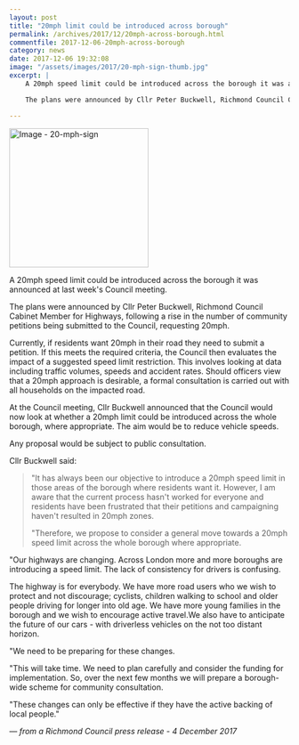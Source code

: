 ```yaml
---
layout: post
title: "20mph limit could be introduced across borough"
permalink: /archives/2017/12/20mph-across-borough.html
commentfile: 2017-12-06-20mph-across-borough
category: news
date: 2017-12-06 19:32:08
image: "/assets/images/2017/20-mph-sign-thumb.jpg"
excerpt: |
    A 20mph speed limit could be introduced across the borough it was announced at last week's Council meeting.

    The plans were announced by Cllr Peter Buckwell, Richmond Council Cabinet Member for Highways, following a rise in the number of community petitions being submitted to the Council, requesting 20mph.

---
```


<a href="/assets/images/2017/20-mph-sign.jpg" title="Click for a larger image"><img src="/assets/images/2017/20-mph-sign-thumb.jpg" width="250" alt="Image - 20-mph-sign"  class="photo right"/></a>

A 20mph speed limit could be introduced across the borough it was announced at last week's Council meeting.

The plans were announced by Cllr Peter Buckwell, Richmond Council Cabinet Member for Highways, following a rise in the number of community petitions being submitted to the Council, requesting 20mph.

Currently, if residents want 20mph in their road they need to submit a petition. If this meets the required criteria, the Council then evaluates the impact of a suggested speed limit restriction. This involves looking at data including traffic volumes, speeds and accident rates. Should officers view that a 20mph approach is desirable, a formal consultation is carried out with all households on the impacted road.

At the Council meeting, Cllr Buckwell announced that the Council would now look at whether a 20mph limit could be introduced across the whole borough, where appropriate. The aim would be to reduce vehicle speeds.

Any proposal would be subject to public consultation.

Cllr Buckwell said:

> "It has always been our objective to introduce a 20mph speed limit in those areas of the borough where residents want it. However, I am aware that the current process hasn't worked for everyone and residents have been frustrated that their petitions and campaigning haven't resulted in 20mph zones.
> 
> "Therefore, we propose to consider a general move towards a 20mph speed limit across the whole borough where appropriate.

"Our highways are changing. Across London more and more boroughs are introducing a speed limit. The lack of consistency for drivers is confusing.

The highway is for everybody. We have more road users who we wish to protect and not discourage; cyclists, children walking to school and older people driving for longer into old age. We have more young families in the borough and we wish to encourage active travel.We also have to anticipate the future of our cars - with driverless vehicles on the not too distant horizon.

"We need to be preparing for these changes.

"This will take time. We need to plan carefully and consider the funding for implementation. So, over the next few months we will prepare a borough-wide scheme for community consultation.

"These changes can only be effective if they have the active backing of local people."

<cite>— from a Richmond Council press release - 4 December 2017</cite>
